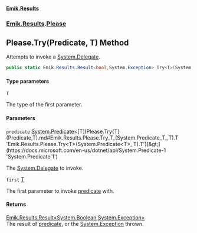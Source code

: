 #### [Emik.Results](index.md 'index')
### [Emik.Results](Emik.Results.md 'Emik.Results').[Please](Please.md 'Emik.Results.Please')

## Please.Try<T>(Predicate<T>, T) Method

Attempts to invoke a [System.Delegate](https://docs.microsoft.com/en-us/dotnet/api/System.Delegate 'System.Delegate').

```csharp
public static Emik.Results.Result<bool,System.Exception> Try<T>(System.Predicate<T> predicate, T first);
```
#### Type parameters

<a name='Emik.Results.Please.Try_T_(System.Predicate_T_,T).T'></a>

`T`

The type of the first parameter.
#### Parameters

<a name='Emik.Results.Please.Try_T_(System.Predicate_T_,T).predicate'></a>

`predicate` [System.Predicate&lt;](https://docs.microsoft.com/en-us/dotnet/api/System.Predicate-1 'System.Predicate`1')[T](Please.Try{T}(Predicate,T).md#Emik.Results.Please.Try_T_(System.Predicate_T_,T).T 'Emik.Results.Please.Try<T>(System.Predicate<T>, T).T')[&gt;](https://docs.microsoft.com/en-us/dotnet/api/System.Predicate-1 'System.Predicate`1')

The [System.Delegate](https://docs.microsoft.com/en-us/dotnet/api/System.Delegate 'System.Delegate') to invoke.

<a name='Emik.Results.Please.Try_T_(System.Predicate_T_,T).first'></a>

`first` [T](Please.Try{T}(Predicate,T).md#Emik.Results.Please.Try_T_(System.Predicate_T_,T).T 'Emik.Results.Please.Try<T>(System.Predicate<T>, T).T')

The first parameter to invoke [predicate](Please.Try{T}(Predicate,T).md#Emik.Results.Please.Try_T_(System.Predicate_T_,T).predicate 'Emik.Results.Please.Try<T>(System.Predicate<T>, T).predicate') with.

#### Returns
[Emik.Results.Result&lt;](Result{TOk,TErr}.md 'Emik.Results.Result<TOk,TErr>')[System.Boolean](https://docs.microsoft.com/en-us/dotnet/api/System.Boolean 'System.Boolean')[,](Result{TOk,TErr}.md 'Emik.Results.Result<TOk,TErr>')[System.Exception](https://docs.microsoft.com/en-us/dotnet/api/System.Exception 'System.Exception')[&gt;](Result{TOk,TErr}.md 'Emik.Results.Result<TOk,TErr>')  
The result of [predicate](Please.Try{T}(Predicate,T).md#Emik.Results.Please.Try_T_(System.Predicate_T_,T).predicate 'Emik.Results.Please.Try<T>(System.Predicate<T>, T).predicate'), or the [System.Exception](https://docs.microsoft.com/en-us/dotnet/api/System.Exception 'System.Exception') thrown.